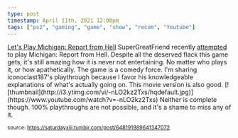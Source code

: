 ```yaml
---
type: post
timestamp: April 11th, 2021 12:00pm
tags: ["ps2", "gaming", "game", "show", "recom", "Youtube"]
---
```


<p class="npf_link" data-npf="{&quot;type&quot;:&quot;link&quot;,&quot;url&quot;:&quot;https://href.li/?http://www.youtube.com/playlist?list=PL4AF3053BF572C1E5&quot;,&quot;display_url&quot;:&quot;https://href.li/?http://www.youtube.com/playlist?list=PL4AF3053BF572C1E5&quot;,&quot;title&quot;:&quot;Let's Play Michigan: Report from Hell&quot;,&quot;description&quot;:&quot;Let's Play Michigan: Report from Hell&quot;,&quot;site_name&quot;:&quot;YouTube&quot;,&quot;poster&quot;:[{&quot;media_key&quot;:&quot;0591c87632b1fce4feeedadd11a74071:f42bd368b3ccb51d-6b&quot;,&quot;type&quot;:&quot;image/jpeg&quot;,&quot;width&quot;:168,&quot;height&quot;:94}]}"><a href="https://href.li/?http://www.youtube.com/playlist?list=PL4AF3053BF572C1E5" target="_blank">Let's Play Michigan: Report from Hell</a>
SuperGreatFriend recently <a href="https://www.youtube.com/watch?v=X-EyBetqar0" target="_blank">attempted</a> to play Michigan: Report from Hell.  Despite all the deserved flack this game gets, it's still amazing how it is never not entertaining.  No matter who plays it, or how apathetically.  The game is a comedy force.
I'm sharing iconoclast187's playthrough because I favor his knowledgeable explanations of what's actually going on.
This movie version is also good.
[![thumbnail](http://i3.ytimg.com/vi/-nLO2kz2Txs/hqdefault.jpg)](https://www.youtube.com/watch?v=-nLO2kz2Txs)
Neither is complete though.  100% playthroughs are not possible, and it's a shame to miss any of it.
      
      
      
  
<small>source: https://saturdayxiii.tumblr.com/post/648191989641347072</small>